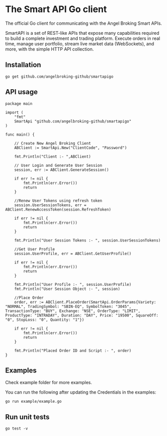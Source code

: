 # The Smart API Go client

The official Go client for communicating with the Angel Broking Smart APIs.

SmartAPI is a set of REST-like APIs that expose many capabilities required to build a complete investment and trading platform. Execute orders in real time, manage user portfolio, stream live market data (WebSockets), and more, with the simple HTTP API collection.


## Installation
```
go get github.com/angelbroking-github/smartapigo
```
## API usage
```golang
package main

import (
	"fmt"
	SmartApi "github.com/angelbroking-github/smartapigo"
)

func main() {

	// Create New Angel Broking Client
	ABClient := SmartApi.New("ClientCode", "Password")

	fmt.Println("Client :- ",ABClient)

	// User Login and Generate User Session
	session, err := ABClient.GenerateSession()

	if err != nil {
		fmt.Println(err.Error())
		return
	}

	//Renew User Tokens using refresh token
	session.UserSessionTokens, err = ABClient.RenewAccessToken(session.RefreshToken)

	if err != nil {
		fmt.Println(err.Error())
		return
	}

	fmt.Println("User Session Tokens :- ", session.UserSessionTokens)

	//Get User Profile
	session.UserProfile, err = ABClient.GetUserProfile()

	if err != nil {
		fmt.Println(err.Error())
		return
	}

	fmt.Println("User Profile :- ", session.UserProfile)
	fmt.Println("User Session Object :- ", session)

	//Place Order
	order, err := ABClient.PlaceOrder(SmartApi.OrderParams{Variety: "NORMAL", TradingSymbol: "SBIN-EQ", SymbolToken: "3045", TransactionType: "BUY", Exchange: "NSE", OrderType: "LIMIT", ProductType: "INTRADAY", Duration: "DAY", Price: "19500", SquareOff: "0", StopLoss: "0", Quantity: "1"})

	if err != nil {
		fmt.Println(err.Error())
		return
	}

	fmt.Println("Placed Order ID and Script :- ", order)
}
```

## Examples
Check example folder for more examples.

You can run the following after updating the Credentials in the examples:
```
go run example/example.go
```
## Run unit tests

```
go test -v
```
